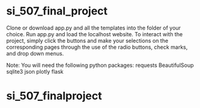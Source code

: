 # si_507_final_project
Clone or download app.py and all the templates 
into the folder of your choice. Run app.py and
load the localhost website. To interact with 
the project, simply click the buttons and make 
your selections on the corresponding pages
through the use of the radio buttons, check marks,
and drop down menus.

Note:
You will need the following python packages:
requests
BeautifulSoup
sqlite3
json
plotly
flask
# si_507_finalproject

